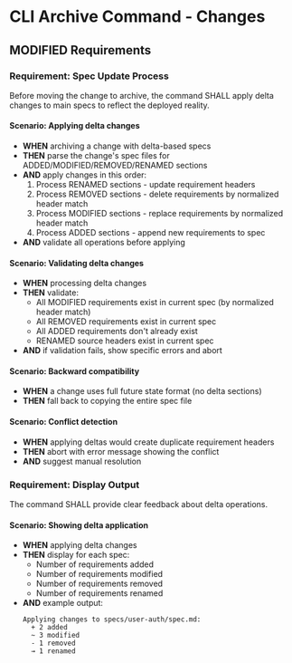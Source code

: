 # CLI Archive Command - Changes

## MODIFIED Requirements

### Requirement: Spec Update Process

Before moving the change to archive, the command SHALL apply delta changes to main specs to reflect the deployed reality.

#### Scenario: Applying delta changes

- **WHEN** archiving a change with delta-based specs
- **THEN** parse the change's spec files for ADDED/MODIFIED/REMOVED/RENAMED sections
- **AND** apply changes in this order:
  1. Process RENAMED sections - update requirement headers
  2. Process REMOVED sections - delete requirements by normalized header match
  3. Process MODIFIED sections - replace requirements by normalized header match
  4. Process ADDED sections - append new requirements to spec
- **AND** validate all operations before applying

#### Scenario: Validating delta changes

- **WHEN** processing delta changes
- **THEN** validate:
  - All MODIFIED requirements exist in current spec (by normalized header match)
  - All REMOVED requirements exist in current spec
  - All ADDED requirements don't already exist
  - RENAMED source headers exist in current spec
- **AND** if validation fails, show specific errors and abort

#### Scenario: Backward compatibility

- **WHEN** a change uses full future state format (no delta sections)
- **THEN** fall back to copying the entire spec file

#### Scenario: Conflict detection

- **WHEN** applying deltas would create duplicate requirement headers
- **THEN** abort with error message showing the conflict
- **AND** suggest manual resolution

### Requirement: Display Output

The command SHALL provide clear feedback about delta operations.

#### Scenario: Showing delta application

- **WHEN** applying delta changes
- **THEN** display for each spec:
  - Number of requirements added
  - Number of requirements modified
  - Number of requirements removed
  - Number of requirements renamed
- **AND** example output:
  ```
  Applying changes to specs/user-auth/spec.md:
    + 2 added
    ~ 3 modified
    - 1 removed
    → 1 renamed
  ```